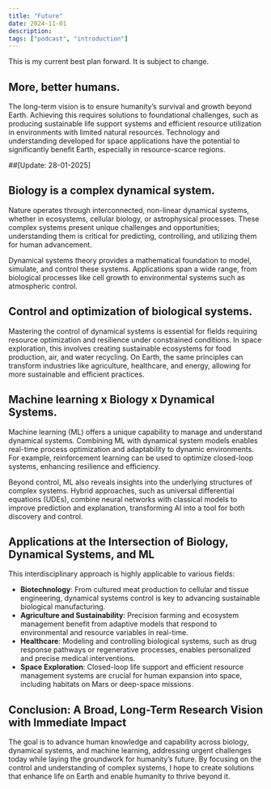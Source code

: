 ```yaml
---
title: "Future"
date: 2024-11-01
description:
tags: ["podcast", "introduction"]
---
```


This is my current best plan forward. It is subject to change. 

## More, better humans.

The long-term vision is to ensure humanity’s survival and growth beyond Earth. Achieving this requires solutions to foundational challenges, such as producing sustainable life support systems and efficient resource utilization in environments with limited natural resources. Technology and understanding developed for space applications have the potential to significantly benefit Earth, especially in resource-scarce regions.

##[Update: 28-01-2025]


## Biology is a complex dynamical system.

Nature operates through interconnected, non-linear dynamical systems, whether in ecosystems, cellular biology, or astrophysical processes. These complex systems present unique challenges and opportunities; understanding them is critical for predicting, controlling, and utilizing them for human advancement.

Dynamical systems theory provides a mathematical foundation to model, simulate, and control these systems. Applications span a wide range, from biological processes like cell growth to environmental systems such as atmospheric control.

## Control and optimization of biological systems. 

Mastering the control of dynamical systems is essential for fields requiring resource optimization and resilience under constrained conditions. In space exploration, this involves creating sustainable ecosystems for food production, air, and water recycling. On Earth, the same principles can transform industries like agriculture, healthcare, and energy, allowing for more sustainable and efficient practices.

## Machine learning x Biology x Dynamical Systems.

Machine learning (ML) offers a unique capability to manage and understand dynamical systems. Combining ML with dynamical system models enables real-time process optimization and adaptability to dynamic environments. For example, reinforcement learning can be used to optimize closed-loop systems, enhancing resilience and efficiency.

Beyond control, ML also reveals insights into the underlying structures of complex systems. Hybrid approaches, such as universal differential equations (UDEs), combine neural networks with classical models to improve prediction and explanation, transforming AI into a tool for both discovery and control.

## Applications at the Intersection of Biology, Dynamical Systems, and ML

This interdisciplinary approach is highly applicable to various fields:
- **Biotechnology**: From cultured meat production to cellular and tissue engineering, dynamical systems control is key to advancing sustainable biological manufacturing.
- **Agriculture and Sustainability**: Precision farming and ecosystem management benefit from adaptive models that respond to environmental and resource variables in real-time.
- **Healthcare**: Modeling and controlling biological systems, such as drug response pathways or regenerative processes, enables personalized and precise medical interventions.
- **Space Exploration**: Closed-loop life support and efficient resource management systems are crucial for human expansion into space, including habitats on Mars or deep-space missions.

## Conclusion: A Broad, Long-Term Research Vision with Immediate Impact

The goal is to advance human knowledge and capability across biology, dynamical systems, and machine learning, addressing urgent challenges today while laying the groundwork for humanity’s future. By focusing on the control and understanding of complex systems, I hope to create solutions that enhance life on Earth and enable humanity to thrive beyond it.
